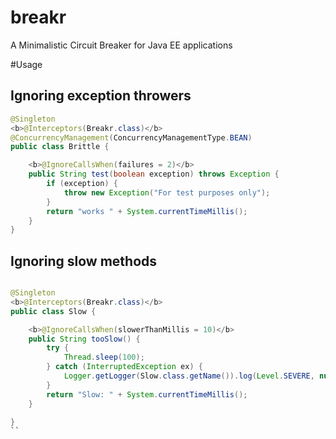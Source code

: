# breakr
A Minimalistic Circuit Breaker for Java EE applications

#Usage

## Ignoring exception throwers

```java
@Singleton
<b>@Interceptors(Breakr.class)</b>
@ConcurrencyManagement(ConcurrencyManagementType.BEAN)
public class Brittle {

    <b>@IgnoreCallsWhen(failures = 2)</b>
    public String test(boolean exception) throws Exception {
        if (exception) {
            throw new Exception("For test purposes only");
        }
        return "works " + System.currentTimeMillis();
    }
}

```

## Ignoring slow methods

```java

@Singleton
<b>@Interceptors(Breakr.class)</b>
public class Slow {

    <b>@IgnoreCallsWhen(slowerThanMillis = 10)</b>
    public String tooSlow() {
        try {
            Thread.sleep(100);
        } catch (InterruptedException ex) {
            Logger.getLogger(Slow.class.getName()).log(Level.SEVERE, null, ex);
        }
        return "Slow: " + System.currentTimeMillis();
    }

}
``
